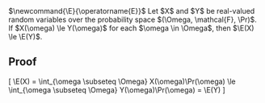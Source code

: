 <span class="invisible">
$\newcommand{\E}{\operatorname{E}}$
</span>
Let $X$ and $Y$ be real-valued random variables
over the probability space $(\Omega, \mathcal{F}, \Pr)$.
If $X(\omega) \le Y(\omega)$ for each $\omega \in \Omega$,
then $\E(X) \le \E(Y)$.

## Proof

\[ \E(X)
= \int_{\omega \subseteq \Omega} X(\omega)\Pr(\omega)
\le \int_{\omega \subseteq \Omega} Y(\omega)\Pr(\omega)
= \E(Y) \]
